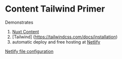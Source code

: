 # Content Tailwind Primer

Demonstrates

1. [Nuxt Content](https://content.nuxtjs.org/guide/writing/content-directory)
2. [Tailwind] (https://tailwindcss.com/docs/installation)
3. automatic deploy and free hosting at [Netlify]()


[Netlify file configuration](https://docs.netlify.com/configure-builds/file-based-configuration/)